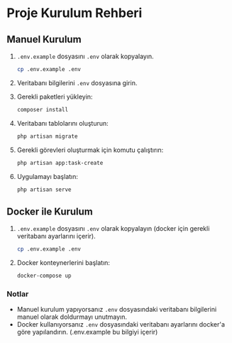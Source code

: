 
# Proje Kurulum Rehberi

## Manuel Kurulum

1. `.env.example` dosyasını `.env` olarak kopyalayın.
   ```bash
   cp .env.example .env
   ```

2. Veritabanı bilgilerini `.env` dosyasına girin.

3. Gerekli paketleri yükleyin:
   ```bash
   composer install
   ```

4. Veritabanı tablolarını oluşturun:
   ```bash
   php artisan migrate
   ```

5. Gerekli görevleri oluşturmak için komutu çalıştırın:
   ```bash
   php artisan app:task-create
   ```

6. Uygulamayı başlatın:
   ```bash
   php artisan serve
   ```

## Docker ile Kurulum

1. `.env.example` dosyasını `.env` olarak kopyalayın (docker için gerekli veritabanı ayarlarını içerir).
   ```bash
   cp .env.example .env
   ```

2. Docker konteynerlerini başlatın:
   ```bash
   docker-compose up
   ```

### Notlar
- Manuel kurulum yapıyorsanız `.env` dosyasındaki veritabanı bilgilerini manuel olarak doldurmayı unutmayın.
- Docker kullanıyorsanız `.env` dosyasındaki veritabanı ayarlarını docker'a göre yapılandırın. (.env.example bu bilgiyi içerir)
